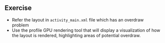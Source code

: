 ## Exercise

- Refer the layout in `activity_main.xml` file which has an overdraw problem
- Use the profile GPU rendering tool that will display a visualization of how the layout is rendered, highlighting areas of potential overdraw.

